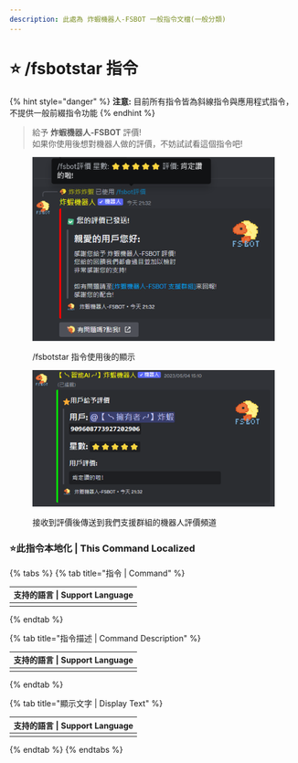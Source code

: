 ```yaml
---
description: 此處為 炸蝦機器人-FSBOT 一般指令文檔(一般分類)
---
```


# ⭐ /fsbotstar 指令

{% hint style="danger" %}
**注意:** 目前所有指令皆為斜線指令與應用程式指令，不提供一般前綴指令功能
{% endhint %}

> 給予 **炸蝦機器人-FSBOT** 評價!\
> 如果你使用後想對機器人做的評價，不妨試試看這個指令吧!

<figure><img src="../../../.gitbook/assets/螢幕擷取畫面 2023-08-26 213326.png" alt="/fsbotstar 指令使用後的顯示"><figcaption><p>/fsbotstar 指令使用後的顯示</p></figcaption></figure>

<figure><img src="../../../.gitbook/assets/螢幕擷取畫面 2023-08-26 213513.png" alt="接收到評價後傳送到我們支援群組的機器人評價頻道"><figcaption><p>接收到評價後傳送到我們支援群組的機器人評價頻道</p></figcaption></figure>

### :star:此指令本地化 | This Command Localized

{% tabs %}
{% tab title="指令 | Command" %}
<table><thead><tr><th data-type="select" data-multiple>支持的語言 | Support Language</th></tr></thead><tbody><tr><td></td></tr></tbody></table>
{% endtab %}

{% tab title="指令描述 | Command Description" %}
<table><thead><tr><th data-type="select" data-multiple>支持的語言 | Support Language</th></tr></thead><tbody><tr><td></td></tr></tbody></table>
{% endtab %}

{% tab title="顯示文字 | Display Text" %}
<table><thead><tr><th data-type="select" data-multiple>支持的語言 | Support Language</th></tr></thead><tbody><tr><td></td></tr></tbody></table>
{% endtab %}
{% endtabs %}
